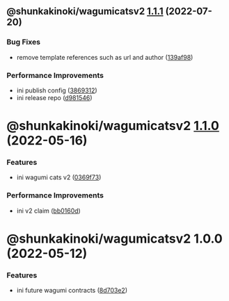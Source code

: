 ## @shunkakinoki/wagumicatsv2 [1.1.1](https://github.com/shunkakinoki/contracts/compare/@shunkakinoki/wagumicatsv2@1.1.0...@shunkakinoki/wagumicatsv2@1.1.1) (2022-07-20)

### Bug Fixes

- remove template references such as url and author ([139af98](https://github.com/shunkakinoki/contracts/commit/139af98ef46346d25875224520c58502befa44c1))

### Performance Improvements

- ini publish config ([3869312](https://github.com/shunkakinoki/contracts/commit/3869312ec4a979930e54bacb6ebae3d2078818cd))
- ini release repo ([d981546](https://github.com/shunkakinoki/contracts/commit/d981546cf1a440703acee787be764d3afaf053bc))

# @shunkakinoki/wagumicatsv2 [1.1.0](https://github.com/shunkakinoki/contracts/compare/@shunkakinoki/wagumicatsv2@1.0.0...@shunkakinoki/wagumicatsv2@1.1.0) (2022-05-16)

### Features

- ini wagumi cats v2 ([0369f73](https://github.com/shunkakinoki/contracts/commit/0369f731c0b9904d6f68a50654b5b7e6ee4d0a98))

### Performance Improvements

- ini v2 claim ([bb0160d](https://github.com/shunkakinoki/contracts/commit/bb0160d1b541b111d96e7e2c99ddd94e671948c3))

# @shunkakinoki/wagumicatsv2 1.0.0 (2022-05-12)

### Features

- ini future wagumi contracts ([8d703e2](https://github.com/shunkakinoki/contracts/commit/8d703e2aa3e467a5924ee800c2cc9669a49d24b1))
